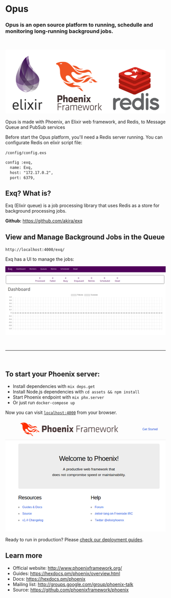 # Opus

### Opus is an open source platform to running, schedulle and monitoring long-running background jobs.
<br/>

[![](https://github.com/rafaelwkerr/my-files/blob/master/elixir_and_phoenix_and_redis.png)](https://github.com/rafaelwkerr/my-files/blob/master/elixir_and_phoenix_and_redis.png)

Opus is made with Phoenix, an Elixir web framework, and Redis, to Message Queue and PubSub services


Before start the Opus platform, you'll need a Redis server running. You can configurate Redis on elixir script file:

`/config/config.exs`

```
config :exq,
  name: Exq,
  host: "172.17.0.2",
  port: 6379,
```


## Exq? What is?

Exq (Elixir queue) is a job processing library that uses Redis as a store for background processing jobs.


**Github:**
https://github.com/akira/exq


## View and Manage Background Jobs in the Queue


``http://localhost:4000/exq/``

Exq has a UI to manage the jobs:


 
![](https://github.com/rafaelwkerr/my-files/blob/master/Screenshot%20from%202019-04-23%2019-08-40.png)

<br/>

------------

<br/>

## To start your Phoenix server:

* Install dependencies with `mix deps.get`
* Install Node.js dependencies with `cd assets && npm install`
* Start Phoenix endpoint with `mix phx.server`
* Or just run `docker-compose up`

Now you can visit [`localhost:4000`](http://localhost:4000) from your browser.


![](https://github.com/rafaelwkerr/my-files/blob/master/Screenshot%20from%202019-04-23%2019-20-52.png)


Ready to run in production? Please [check our deployment guides](https://hexdocs.pm/phoenix/deployment.html).

## Learn more

* Official website: http://www.phoenixframework.org/
* Guides: https://hexdocs.pm/phoenix/overview.html
* Docs: https://hexdocs.pm/phoenix
* Mailing list: http://groups.google.com/group/phoenix-talk
* Source: https://github.com/phoenixframework/phoenix
